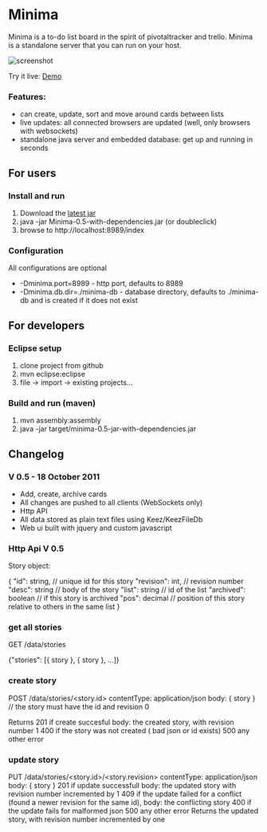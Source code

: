 # Minima
Minima is a to-do list board in the spirit of pivotaltracker and trello. Minima is a standalone server that you can run on your host.

![screenshot](https://github.com/mcaprari/Minima/raw/master/screenshot-minima-0.5.png "Minima Screenshot")

Try it live: [Demo](http://caprazzi.net:8989/index "Minima live demo") 

### Features:

* can create, update, sort and move around cards between lists
* live updates: all connected browsers are updated (well, only browsers with websockets)
* standalone java server and embedded database: get up and running in seconds

## For users
 
### Install and run
1. Download the [latest jar](https://github.com/downloads/mcaprari/Minima/Minima-0.5-jar-with-dependencies.jar)
2. java -jar Minima-0.5-with-dependencies.jar (or doubleclick)
3. browse to http://localhost:8989/index

### Configuration

All configurations are optional

* -Dminima.port=8989 - http port, defaults to 8989
* -Dminima.db.dir=./minima-db - database directory, defaults to ./minima-db and is created if it does not exist

## For developers

### Eclipse setup

1. clone project from github
2. mvn eclipse:eclipse
3. file -> import -> existing projects...

### Build and run (maven)

1. mvn assembly:assembly
2. java -jar target/minima-0.5-jar-with-dependencies.jar

## Changelog

### V 0.5 - 18 October 2011
 
* Add, create, archive cards
* All changes are pushed to all clients (WebSockets only)
* Http API
* All data stored as plain text files using Keez/KeezFileDb
* Web ui built with jquery and custom javascript

### Http Api V 0.5

Story object:

{
"id": string, // unique id for this story
"revision": int, // revision number
"desc": string // body of the story
"list": string // id of the list
"archived": boolean // if this story is archived
"pos": decimal // position of this story relative to others in the same list 
}

### get all stories

GET /data/stories

{"stories": [{ story }, { story }, ...]}

### create story

POST /data/stories/<story.id>
contentType: application/json
body: { story } // the story must have the id and revision 0

Returns 
	201 if create succesful
		body: the created story, with revision number 1
	400 if the story was not created ( bad json or id exists)
	500 any other error 

### update story

PUT /data/stories/<story.id>/<story.revision>
contentType: application/json
body: { story }
	201 if update successfull
		body: the updated story with revision number incremented by 1
	409 if the update failed for a conflict (found a newer revision for the same id),
		body: the conflicting story
	400 if the update fails for malformed json
	500 any other error
Returns the updated story, with revision number incremented by one
